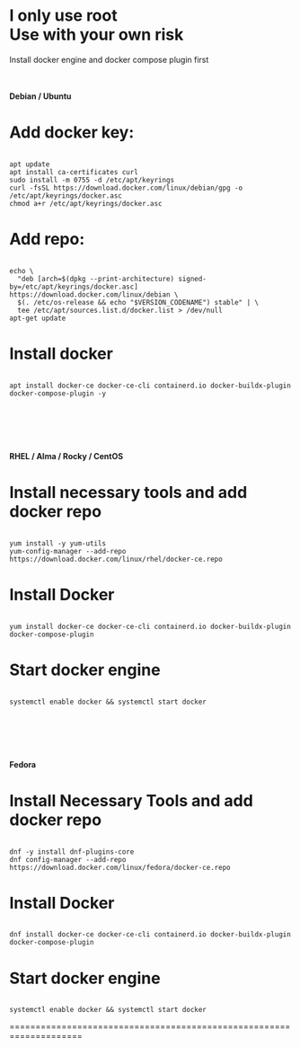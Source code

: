 I only use <strong>root</strong>
<br>Use with your own risk
<br>
====================================================================
Install docker engine and docker compose plugin first

<br><br>
<strong>Debian / Ubuntu</strong>
# Add docker key:
<code>
apt update
apt install ca-certificates curl
sudo install -m 0755 -d /etc/apt/keyrings
curl -fsSL https://download.docker.com/linux/debian/gpg -o /etc/apt/keyrings/docker.asc
chmod a+r /etc/apt/keyrings/docker.asc
</code>

# Add repo:
<code>
echo \
  "deb [arch=$(dpkg --print-architecture) signed-by=/etc/apt/keyrings/docker.asc] https://download.docker.com/linux/debian \
  $(. /etc/os-release && echo "$VERSION_CODENAME") stable" | \
  tee /etc/apt/sources.list.d/docker.list > /dev/null
apt-get update
</code>

# Install docker
<code>
apt install docker-ce docker-ce-cli containerd.io docker-buildx-plugin docker-compose-plugin -y
</code>

<br><br><br><br>

<strong>RHEL / Alma / Rocky / CentOS</strong>
# Install necessary tools and add docker repo
<code>
yum install -y yum-utils
yum-config-manager --add-repo https://download.docker.com/linux/rhel/docker-ce.repo
</code>

# Install Docker
<code>
yum install docker-ce docker-ce-cli containerd.io docker-buildx-plugin docker-compose-plugin
</code>

# Start docker engine
<code>
systemctl enable docker && systemctl start docker
</code>

<br><br><br><br>

<strong>Fedora</strong>
# Install Necessary Tools and add docker repo
<code>
dnf -y install dnf-plugins-core
dnf config-manager --add-repo https://download.docker.com/linux/fedora/docker-ce.repo
</code>

# Install Docker
<code>
dnf install docker-ce docker-ce-cli containerd.io docker-buildx-plugin docker-compose-plugin
</code>

# Start docker engine
<code>
systemctl enable docker && systemctl start docker
</code>

====================================================================
